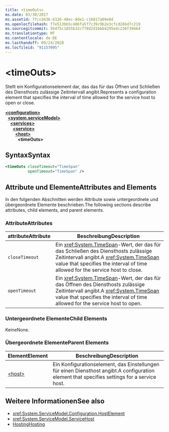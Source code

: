 ```yaml
---
title: <timeOuts>
ms.date: 03/30/2017
ms.assetid: 7fccd436-b326-48ec-8de1-c16817a09e0d
ms.openlocfilehash: f7e513bb5c486fa5f7c39c9b2e3cfcd26bd7c219
ms.sourcegitcommit: 5b475c1855b32cf78d2d1bbb4295e4c236f39464
ms.translationtype: MT
ms.contentlocale: de-DE
ms.lasthandoff: 09/24/2020
ms.locfileid: "91157095"
---
```

# \<timeOuts>

<span data-ttu-id="7564f-101">Stellt ein Konfigurationselement dar, das das für das Öffnen und Schließen des Diensthosts zulässige Zeitintervall angibt.</span><span class="sxs-lookup"><span data-stu-id="7564f-101">Represents a configuration element that specifies the interval of time allowed for the service host to open or close.</span></span>  
  
[**\<configuration>**](../configuration-element.md)\
&nbsp;&nbsp;[**\<system.serviceModel>**](system-servicemodel.md)\
&nbsp;&nbsp;&nbsp;&nbsp;[**\<services>**](services.md)\
&nbsp;&nbsp;&nbsp;&nbsp;&nbsp;&nbsp;[**\<service>**](service.md)\
&nbsp;&nbsp;&nbsp;&nbsp;&nbsp;&nbsp;&nbsp;&nbsp;[**\<host>**](host.md)\
&nbsp;&nbsp;&nbsp;&nbsp;&nbsp;&nbsp;&nbsp;&nbsp;&nbsp;&nbsp;**\<timeOuts>**  
  
## <a name="syntax"></a><span data-ttu-id="7564f-102">Syntax</span><span class="sxs-lookup"><span data-stu-id="7564f-102">Syntax</span></span>  
  
```xml  
<timeOuts closeTimeout="TimeSpan"
          openTimeout="TimeSpan" />
```  
  
## <a name="attributes-and-elements"></a><span data-ttu-id="7564f-103">Attribute und Elemente</span><span class="sxs-lookup"><span data-stu-id="7564f-103">Attributes and Elements</span></span>  

 <span data-ttu-id="7564f-104">In den folgenden Abschnitten werden Attribute sowie untergeordnete und übergeordnete Elemente beschrieben.</span><span class="sxs-lookup"><span data-stu-id="7564f-104">The following sections describe attributes, child elements, and parent elements.</span></span>  
  
### <a name="attributes"></a><span data-ttu-id="7564f-105">Attribute</span><span class="sxs-lookup"><span data-stu-id="7564f-105">Attributes</span></span>  
  
|<span data-ttu-id="7564f-106">attribute</span><span class="sxs-lookup"><span data-stu-id="7564f-106">Attribute</span></span>|<span data-ttu-id="7564f-107">Beschreibung</span><span class="sxs-lookup"><span data-stu-id="7564f-107">Description</span></span>|  
|---------------|-----------------|  
|`closeTimeout`|<span data-ttu-id="7564f-108">Ein <xref:System.TimeSpan>-Wert, der das für das Schließen des Diensthosts zulässige Zeitintervall angibt.</span><span class="sxs-lookup"><span data-stu-id="7564f-108">A <xref:System.TimeSpan> value that specifies the interval of time allowed for the service host to close.</span></span>|  
|`openTimeout`|<span data-ttu-id="7564f-109">Ein <xref:System.TimeSpan>-Wert, der das für das Öffnen des Diensthosts zulässige Zeitintervall angibt.</span><span class="sxs-lookup"><span data-stu-id="7564f-109">A <xref:System.TimeSpan> value that specifies the interval of time allowed for the service host to open.</span></span>|  
  
### <a name="child-elements"></a><span data-ttu-id="7564f-110">Untergeordnete Elemente</span><span class="sxs-lookup"><span data-stu-id="7564f-110">Child Elements</span></span>  

 <span data-ttu-id="7564f-111">Keine</span><span class="sxs-lookup"><span data-stu-id="7564f-111">None.</span></span>  
  
### <a name="parent-elements"></a><span data-ttu-id="7564f-112">Übergeordnete Elemente</span><span class="sxs-lookup"><span data-stu-id="7564f-112">Parent Elements</span></span>  
  
|<span data-ttu-id="7564f-113">Element</span><span class="sxs-lookup"><span data-stu-id="7564f-113">Element</span></span>|<span data-ttu-id="7564f-114">Beschreibung</span><span class="sxs-lookup"><span data-stu-id="7564f-114">Description</span></span>|  
|-------------|-----------------|  
|[\<host>](host.md)|<span data-ttu-id="7564f-115">Ein Konfigurationselement, das Einstellungen für einen Diensthost angibt.</span><span class="sxs-lookup"><span data-stu-id="7564f-115">A configuration element that specifies settings for a service host.</span></span>|  
  
## <a name="see-also"></a><span data-ttu-id="7564f-116">Weitere Informationen</span><span class="sxs-lookup"><span data-stu-id="7564f-116">See also</span></span>

- <xref:System.ServiceModel.Configuration.HostElement>
- <xref:System.ServiceModel.ServiceHost>
- [<span data-ttu-id="7564f-117">Hosting</span><span class="sxs-lookup"><span data-stu-id="7564f-117">Hosting</span></span>](../../../wcf/feature-details/hosting.md)
